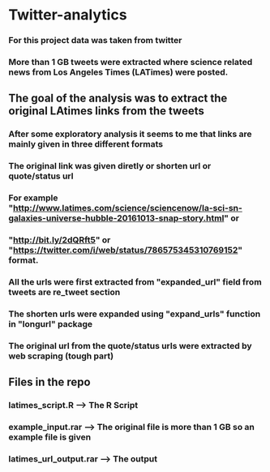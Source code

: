 # Twitter-analytics

### For this project data was taken from twitter 
### More than 1 GB tweets were extracted where science related news from Los Angeles Times (LATimes) were posted.

## The goal of the analysis was to extract the original LAtimes links from the tweets

### After some exploratory analysis it seems to me that links are mainly given in three different formats
### The original link was given diretly or shorten url or quote/status url
### For example "http://www.latimes.com/science/sciencenow/la-sci-sn-galaxies-universe-hubble-20161013-snap-story.html" or 
### "http://bit.ly/2dQRft5" or "https://twitter.com/i/web/status/786575345310769152" format.
### All the urls were first extracted from "expanded_url" field from tweets are re_tweet section
### The shorten urls were expanded using "expand_urls" function in "longurl" package
### The original url from the quote/status urls were extracted by web scraping (tough part) 

## Files in the repo
### latimes_script.R --> The R Script 
### example_input.rar --> The original file is more than 1 GB so an example file is given
### latimes_url_output.rar --> The output
